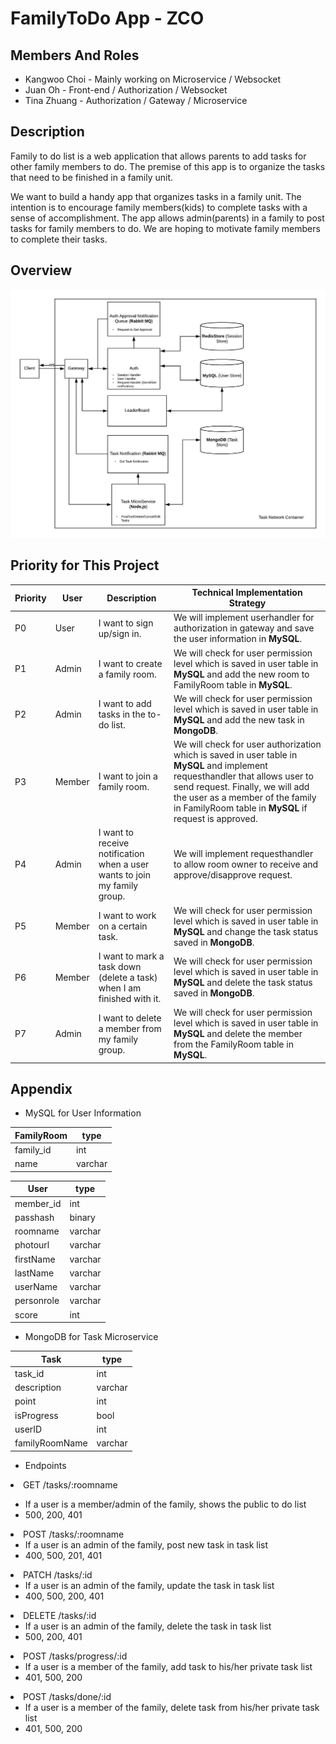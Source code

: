 # FamilyToDo App - ZCO

## Members And Roles
<ul>
    <li>Kangwoo Choi - Mainly working on Microservice / Websocket</li>
    <li>Juan Oh - Front-end / Authorization / Websocket </li>
    <li>Tina Zhuang - Authorization / Gateway / Microservice</li>
</ul>

## Description

Family to do list is a web application that allows parents to add tasks for other family members to do. The premise of this app is to organize the tasks that need to be finished in a family unit.

We want to build a handy app that organizes tasks in a family unit. The intention is to encourage family members(kids) to complete tasks with a sense of accomplishment. The app allows admin(parents) in a family to post tasks for family members to do. We are hoping to motivate family members to complete their tasks.

## Overview

![Alt text](/img/Overview.jpeg?raw=true "Overview of project")

## Priority for This Project

| Priority | User | Description | Technical Implementation Strategy |
| ------------- | ------------- | ------------- | ------------- |
| P0 | User | I want to sign up/sign in. | We will implement userhandler for authorization in gateway and save the user information in <strong>MySQL</strong>. |
| P1 | Admin | I want to create a family room. | We will check for user permission level which is saved in user table in <strong>MySQL</strong> and add the new room to FamilyRoom table in <strong>MySQL</strong>. |
| P2 | Admin | I want to add tasks in the to-do list. | We will check for user permission level which is saved in user table in <strong>MySQL</strong> and add the new task in <strong>MongoDB</strong>. |
| P3 | Member | I want to join a family room. | We will check for user authorization which is saved in user table in <strong>MySQL</strong> and implement requesthandler that allows user to send request. Finally, we will add the user as a member of the family in FamilyRoom table in <strong>MySQL</strong> if request is approved.|
| P4 | Admin | I want to receive notification when a user wants to join my family group. | We will implement requesthandler to allow room owner to receive and approve/disapprove request. |
| P5 | Member | I want to work on a certain task. | We will check for user permission level which is saved in user table in <strong>MySQL</strong> and change the task status saved in <strong>MongoDB</strong>. |
| P6 | Member | I want to mark a task down (delete a task) when I am finished with it. | We will check for user permission level which is saved in user table in <strong>MySQL</strong> and delete the task status saved in <strong>MongoDB</strong>. |
| P7 | Admin | I want to delete a member from my family group. | We will check for user permission level which is saved in user table in <strong>MySQL</strong> and delete the member from the FamilyRoom table in <strong>MySQL</strong>. |

## Appendix

+ MySQL for User Information
   
| FamilyRoom | type |
| ------------- | ------------- |
| family_id  | int |
| name | varchar |


| User | type |
| ------------- | ------------- |
| member_id  | int |
| passhash  | binary |
| roomname | varchar |
| photourl | varchar |
| firstName | varchar |
| lastName | varchar |
| userName | varchar |
| personrole | varchar |
| score | int |


+ MongoDB for Task Microservice

| Task | type |
| ------------- | ------------- |
| task_id  | int |
| description | varchar |
| point | int |
| isProgress | bool |
| userID | int |
| familyRoomName | varchar |

+ Endpoints

<li>	GET	/tasks/:roomname</li>
<ul>
<li>    If a user is a member/admin of the family, shows the public to do list</li>
<li>        500, 200, 401</li>
</ul>
<li>	POST	/tasks/:roomname
<ul>
<li>	If a user is an admin of the family, post new task in task list</li>
<li>	400, 500, 201, 401</li>
</ul>
<li>	PATCH	/tasks/:id
<ul>
<li>	If a user is an admin of the family, update the task in task list</li>
<li>	400, 500, 200, 401</li>
</ul>
<li>	DELETE	/tasks/:id
<ul>
<li>	If a user is an admin of the family, delete the task in task list</li>
<li>	500, 200, 401</li>
</ul>
<li>	POST	/tasks/progress/:id
<ul>
<li>	If a user is a member of the family, add task to his/her private task list</li>
<li>	401, 500, 200</li>
</ul>
<li>	POST	/tasks/done/:id
<ul>
<li>	If a user is a member of the family, delete task from his/her private task list</li>
<li>	401, 500, 200</li>
